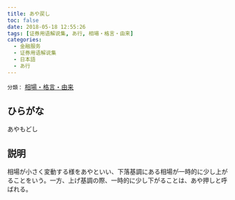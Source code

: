 ```yaml
---
title: あや戻し
toc: false
date: 2018-05-18 12:55:26
tags: [证券用语解说集, あ行, 相場・格言・由来]
categories:
  - 金融服务
  - 证券用语解说集
  - 日本語
  - あ行
---
```


`分類：` [相場・格言・由来](/tags/相場・格言・由来/)

## ひらがな

あやもどし

## 説明

相場が小さく変動する様をあやといい、下落基調にある相場が一時的に少し上がることをいう。一方、上げ基調の際、一時的に少し下がることは、あや押しと呼ばれる。
